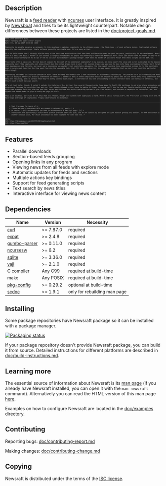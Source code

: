 ## Description

Newsraft is a [feed reader](https://en.wikipedia.org/wiki/News_aggregator) with
[ncurses](https://en.wikipedia.org/wiki/Ncurses) user interface. It is greatly
inspired by [Newsboat](https://www.newsboat.org) and tries to be its lightweight
counterpart. Notable design differences between these projects are listed in the
[doc/project-goals.md](https://codeberg.org/newsraft/newsraft/src/branch/main/doc/project-goals.md).

![Newsraft in action](doc/newsraft.png)

## Features

* Parallel downloads
* Section-based feeds grouping
* Opening links in any program
* Viewing news from all feeds with explore mode
* Automatic updates for feeds and sections
* Multiple actions key bindings
* Support for feed generating scripts
* Text search by news titles
* Interactive interface for viewing news content

## Dependencies

| Name                                                               | Version   | Necessity                    |
|--------------------------------------------------------------------|-----------|------------------------------|
| [curl](https://curl.se)                                            | >= 7.87.0 | required                     |
| [expat](https://github.com/libexpat/libexpat)                      | >= 2.4.8  | required                     |
| [gumbo-parser](https://codeberg.org/grisha/gumbo-parser)           | >= 0.11.0 | required                     |
| [ncursesw](https://invisible-island.net/ncurses)                   | >= 6.2    | required                     |
| [sqlite](https://www.sqlite.org)                                   | >= 3.36.0 | required                     |
| [yajl](https://github.com/lloyd/yajl)                              | >= 2.1.0  | required                     |
| C compiler                                                         | Any C99   | required at build-time       |
| make                                                               | Any POSIX | required at build-time       |
| [pkg-config](https://www.freedesktop.org/wiki/Software/pkg-config) | >= 0.29.2 | optional at build-time       |
| [scdoc](https://git.sr.ht/~sircmpwn/scdoc)                         | >= 1.9.1  | only for rebuilding man page |

## Installing

Some package repositories have Newsraft package so it can be installed with a
package manager.

[![Packaging status](https://repology.org/badge/vertical-allrepos/newsraft.svg)](https://repology.org/project/newsraft/versions)

If your package repository doesn't provide Newsraft package, you can build it
from source. Detailed instructions for different platforms are described in
[doc/build-instructions.md](https://codeberg.org/newsraft/newsraft/src/branch/main/doc/build-instructions.md).

## Learning more

The essential source of information about Newsraft is its
[man page](https://codeberg.org/newsraft/newsraft/src/branch/main/doc/newsraft.1)
(if you already have Newsraft installed, you can open it with the `man newsraft` command).
Alternatively you can read the HTML version of this man page [here](https://txgk.ru/newsraft.html).

Examples on how to configure Newsraft are located in the
[doc/examples](https://codeberg.org/newsraft/newsraft/src/branch/main/doc/examples)
directory.

## Contributing

Reporting bugs: [doc/contributing-report.md](https://codeberg.org/newsraft/newsraft/src/branch/main/doc/contributing-report.md)

Making changes: [doc/contributing-change.md](https://codeberg.org/newsraft/newsraft/src/branch/main/doc/contributing-change.md)

## Copying

Newsraft is distributed under the terms of the
[ISC license](https://codeberg.org/newsraft/newsraft/src/branch/main/doc/license.txt).

